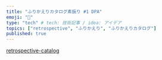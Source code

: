 ```yaml
---
title: "ふりかえりカタログ素振り #1 DPA"
emoji: "📝"
type: "tech" # tech: 技術記事 / idea: アイデア
topics: ["retrospective", "ふりかえり", "ふりかえりカタログ"]
published: true
---
```



[retrospective-catalog](/articles/retrospective-su-bu-ri-0.md)
